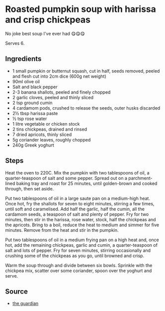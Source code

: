 # Roasted pumpkin soup with harissa and crisp chickpeas

No joke best soup I've ever had 😋😋😋

Serves 6.

## Ingredients

- 1 small pumpkin or butternut squash, cut in half, seeds removed, peeled and flesh cut into 2cm dice (600g net weight)
- 90ml olive oil
- Salt and black pepper
- 2-3 banana shallots, peeled and finely chopped
- 2 garlic cloves, peeled and thinly sliced
- 2 tsp ground cumin
- 4 cardamom pods, crushed to release the seeds, outer husks discarded
- 2½ tbsp harissa paste
- ½ tsp rose water
- 1 litre vegetable or chicken stock
- 2 tins chickpeas, drained and rinsed
- 7 dried apricots, thinly sliced
- 5g coriander leaves, roughly chopped
- 240g Greek yoghurt

## Steps

Heat the oven to 220C. Mix the pumpkin with two tablespoons of oil, a quarter-teaspoon of salt and some pepper. Spread out on a parchment-lined baking tray and roast for 25 minutes, until golden-brown and cooked through, then set aside.

Put two tablespoons of oil in a large saute pan on a medium-high heat. Once hot, fry the shallots for seven to eight minutes, stirring a few times, until soft and caramelised. Add half the garlic, half the cumin, all the cardamom seeds, a teaspoon of salt and plenty of pepper. Fry for two minutes, then stir in the harissa, rose water, stock, half the chickpeas and the apricots. Bring to a boil, reduce the heat to medium and simmer for five minutes. Remove from the heat and stir in the pumpkin.

Put two tablespoons of oil in a medium frying pan on a high heat and, once hot, add the remaining chickpeas, garlic and cumin, a quarter-teaspoon of salt and lots of pepper. Fry for seven minutes, stirring occasionally and crushing some of the chickpeas as you go, until browned and crisp.

Warm the soup through and divide between six bowls. Sprinkle with the chickpea mix, scatter over some coriander, spoon over the yoghurt and serve.

## Source

- [the guardian](https://www.theguardian.com/lifeandstyle/2015/oct/31/pumpkin-squash-recipes-stuffed-soup-roast-yotam-ottolenghi)
